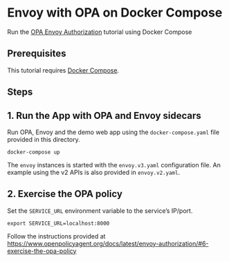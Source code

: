 # Envoy with OPA on Docker Compose

Run the [OPA Envoy Authorization](https://www.openpolicyagent.org/docs/latest/envoy-authorization/) tutorial using Docker Compose

## Prerequisites

This tutorial requires [Docker Compose](https://docs.docker.com/compose/install/).

## Steps

## 1. Run the App with OPA and Envoy sidecars

Run OPA, Envoy and the demo web app using the `docker-compose.yaml` file provided in this directory.

```
docker-compose up
```

The `envoy` instances is started with the `envoy.v3.yaml` configuration file.  An example using the v2 APIs is also provided in `envoy.v2.yaml`.


## 2. Exercise the OPA policy

Set the `SERVICE_URL` environment variable to the service’s IP/port.

```
export SERVICE_URL=localhost:8000
```

Follow the instructions provided at https://www.openpolicyagent.org/docs/latest/envoy-authorization/#6-exercise-the-opa-policy
